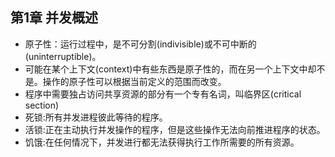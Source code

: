 ## 第1章 并发概述
- 原子性：运行过程中，是不可分割(indivisible)或不可中断的(uninterruptible)。
- 可能在某个上下文(context)中有些东西是原子性的，而在另一个上下文中却不是。操作的原子性可以根据当前定义的范围而改变。
- 程序中需要独占访问共享资源的部分有一个专有名词，叫临界区(critical section)
- 死锁:所有并发进程彼此等待的程序。
- 活锁:正在主动执行并发操作的程序，但是这些操作无法向前推进程序的状态。
- 饥饿:在任何情况下，并发进行都无法获得执行工作所需要的所有资源。
